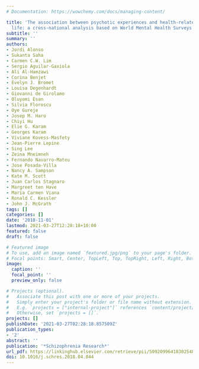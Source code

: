 ```yaml
---
# Documentation: https://wowchemy.com/docs/managing-content/

title: 'The association between psychotic experiences and health-related quality of
  life: a cross-national analysis based on World Mental Health Surveys'
subtitle: ''
summary: ''
authors:
- Jordi Alonso
- Sukanta Saha
- Carmen C.W. Lim
- Sergio Aguilar-Gaxiola
- Ali Al-Hamzawi
- Corina Benjet
- Evelyn J. Bromet
- Louisa Degenhardt
- Giovanni de Girolamo
- Oluyomi Esan
- Silvia Florescu
- Oye Gureje
- Josep M. Haro
- Chiyi Hu
- Elie G. Karam
- Georges Karam
- Viviane Kovess-Masfety
- Jean-Pierre Lepine
- Sing Lee
- Zeina Mneimneh
- Fernando Navarro-Mateu
- Jose Posada-Villa
- Nancy A. Sampson
- Kate M. Scott
- Juan Carlos Stagnaro
- Margreet ten Have
- Maria Carmen Viana
- Ronald C. Kessler
- John J. McGrath
tags: []
categories: []
date: '2018-11-01'
lastmod: 2021-03-27T12:28:18+10:00
featured: false
draft: false

# Featured image
# To use, add an image named `featured.jpg/png` to your page's folder.
# Focal points: Smart, Center, TopLeft, Top, TopRight, Left, Right, BottomLeft, Bottom, BottomRight.
image:
  caption: ''
  focal_point: ''
  preview_only: false

# Projects (optional).
#   Associate this post with one or more of your projects.
#   Simply enter your project's folder or file name without extension.
#   E.g. `projects = ["internal-project"]` references `content/project/deep-learning/index.md`.
#   Otherwise, set `projects = []`.
projects: []
publishDate: '2021-03-27T02:28:18.857509Z'
publication_types:
- '2'
abstract: ''
publication: '*Schizophrenia Research*'
url_pdf: https://linkinghub.elsevier.com/retrieve/pii/S0920996418302548
doi: 10.1016/j.schres.2018.04.044
---
```

